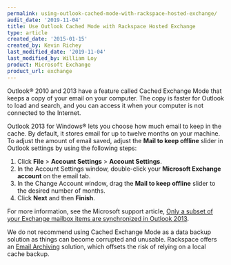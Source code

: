 ```yaml
---
permalink: using-outlook-cached-mode-with-rackspace-hosted-exchange/
audit_date: '2019-11-04'
title: Use Outlook Cached Mode with Rackspace Hosted Exchange
type: article
created_date: '2015-01-15'
created_by: Kevin Richey
last_modified_date: '2019-11-04'
last_modified_by: William Loy
product: Microsoft Exchange
product_url: exchange
---
```


Outlook&reg; 2010 and 2013 have a feature called Cached Exchange Mode that keeps a copy of your email on your computer. The copy is faster for Outlook to load and search, and you can
access it when your computer is not connected to the Internet.

Outlook 2013 for Windows&reg; lets you choose how much email to keep in the cache. By default, it stores email for up to twelve months on your machine. To adjust the amount of email saved, adjust the **Mail to keep offline** slider in Outlook settings by using the following steps:

1.  Click **File** > **Account Settings** > **Account Settings**.
2.  In the Account Settings window, double-click your **Microsoft Exchange account** on the email tab.
3.  In the Change Account window, drag the **Mail to keep offline** slider to the desired number of months.
4.  Click **Next** and then **Finish**.

For more information, see the Microsoft support article,
[Only a subset of your Exchange mailbox items are synchronized in Outlook 2013](https://support.microsoft.com/kb/2733062).

We do not recommend using Cached Exchange Mode as a data backup solution as things can become corrupted and unusable. Rackspace offers an [Email Archiving](/support/how-to/rackspace-email-archiving/) solution, which offsets the risk of relying on a local cache backup.
